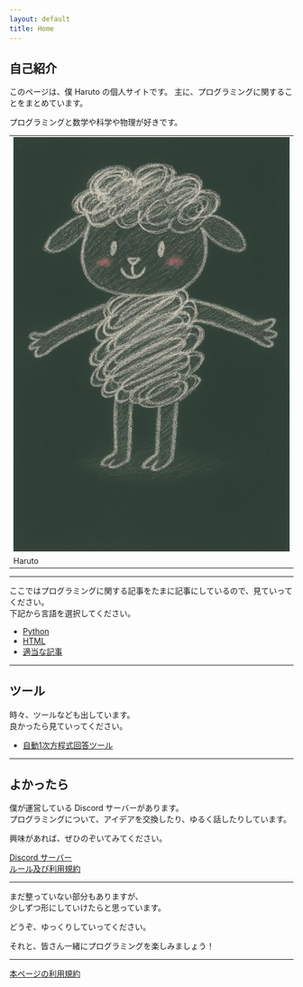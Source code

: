```yaml
---
layout: default
title: Home
---
```


## 自己紹介

このページは、僕 Haruto の個人サイトです。
主に、プログラミングに関することをまとめています。

プログラミングと数学や科学や物理が好きです。

<div class="flex-container">
  <div class="text-block">
  </div>
  <div class="table-right">
    <table>
      <tr>
        <td><img class="logo" src="assets/images/haruto.png" /></td>
      </tr>
      <tr>
        <td>Haruto</td>
      </tr>
    </table>
  </div>
</div>


---

ここではプログラミングに関する記事をたまに記事にしているので、見ていってください。<br>
下記から言語を選択してください。<br>
- [Python](./kind_of_articles/Python/index.html)
- [HTML](./kind_of_articles/HTML/index.html)
- [適当な記事](./kind_of_articles/misc/index.html)

---

## ツール

時々、ツールなども出しています。<br>
良かったら見ていってください。<br>
- [自動1次方程式回答ツール](./tools/automatic-linear-equation-solver.md)


---

## よかったら

僕が運営している Discord サーバーがあります。  
プログラミングについて、アイデアを交換したり、ゆるく話したりしています。

興味があれば、ぜひのぞいてみてください。

[Discord サーバー](https://discord.gg/deWZATS6eM)<br>
[ルール及び利用規約](./Discode/server-info.html)

---

まだ整っていない部分もありますが、  
少しずつ形にしていけたらと思っています。

どうぞ、ゆっくりしていってください。

それと、皆さん一緒にプログラミングを楽しみましょう！

---

[本ページの利用規約](./Website/terms.html)
